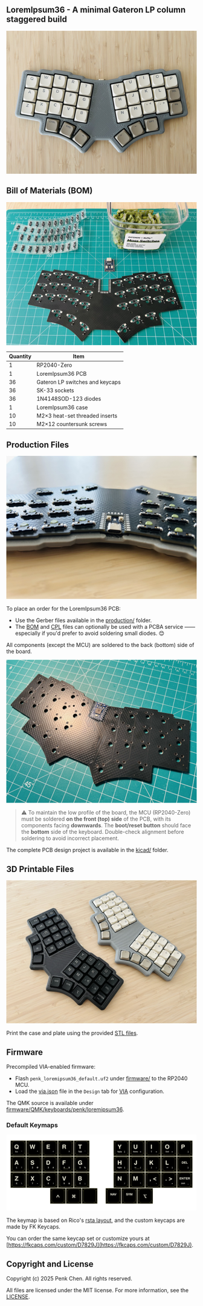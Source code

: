## LoremIpsum36 - A minimal Gateron LP column staggered build

![](images/heroshot.jpg)

## Bill of Materials (BOM)

![](images/bom.jpg)

Quantity | Item
--- | ---
1 | RP2040-Zero
1 | LoremIpsum36 PCB
36 | Gateron LP switches and keycaps 
36 | SK-33 sockets
36 | 1N4148SOD-123 diodes
1 | LoremIpsum36 case
10 | M2×3 heat-set threaded inserts
10 | M2×12 countersunk screws

## Production Files

![](images/pcb.jpg)

To place an order for the LoremIpsum36 PCB:

- Use the Gerber files available in the [production/](production/) folder.
- The [BOM](production/BOM.csv) and [CPL](production/CPL.csv) files can optionally be used with a PCBA service —— especially if you'd prefer to avoid soldering small diodes. 😊

All components (except the MCU) are soldered to the back (bottom) side of the board.

![](images/soldering.jpg)

> ⚠️ To maintain the low profile of the board, the MCU (RP2040-Zero) must be soldered **on the front (top) side** of the PCB, with its components facing **downwards**. The **boot/reset button** should face the **bottom** side of the keyboard. Double-check alignment before soldering to avoid incorrect placement.

The complete PCB design project is available in the [kicad/](kicad/) folder.

## 3D Printable Files

![](images/case.jpg)

Print the case and plate using the provided [STL files](case/).

## Firmware

Precompiled VIA-enabled firmware:

- Flash `penk_loremipsum36_default.uf2` under [firmware/](firmware/) to the RP2040 MCU.
- Load the [via.json](firmware/QMK/keyboards/penk/loremipsum36/via.json) file in the `Design` tab for [VIA](https://usevia.app) configuration.

The QMK source is available under [firmware/QMK/keyboards/penk/loremipsum36](firmware/QMK/keyboards/penk/loremipsum36/).

### Default Keymaps 

![layout](images/layout.jpg)

The keymap is based on Rico's [rsta layout](https://github.com/rstacruz/my_qmk_keymaps/blob/main/preview.png), and the custom keycaps are made by FK Keycaps. 

You can order the same keycap set or customize yours at [https://fkcaps.com/custom/D7829J](https://fkcaps.com/custom/D7829J).

## Copyright and License
Copyright (c) 2025 Penk Chen. All rights reserved.

All files are licensed under the MIT license. For more information, see the [LICENSE](LICENSE).
